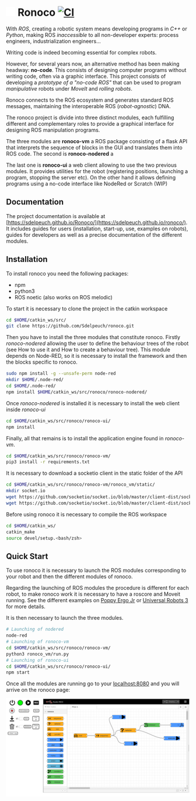 <img src="logo.svg" width="5%"/> Ronoco [![CI](https://github.com/Sdelpeuch/ronoco/actions/workflows/main.yml/badge.svg?branch=gh-pages)](https://github.com/Sdelpeuch/ronoco/actions/workflows/main.yml)
=========================================================================================================================================================================================================

With *ROS*, creating a robotic system means developing programs in *C++* or *Python*, making ROS *inaccessible* to all non-developer experts: process engineers, industrialization engineers...

Writing code is indeed becoming essential for complex robots.

However, for several years now, an alternative method has been making headway: **no-code**. This consists of designing computer programs without writing code, often via a graphic interface. This project consists of developing a *prototype of a "no-code ROS"* that can be used to program *manipulative* robots under *MoveIt* and *rolling robots*.

Ronoco connects to the ROS ecosystem and generates standard ROS messages, maintaining the interoperable ROS (*robot-agnostic*) DNA.

The ronoco project is divide into three distinct modules, each fulfilling different and complementary roles to provide a graphical interface for designing ROS manipulation programs.

The three modules are **ronoco-vm** a ROS package consisting of a flask API that interprets the sequence of blocks in the GUI and translates them into ROS code. The second is **ronoco-nodered** a

The last one is **ronoco-ui** a web client allowing to use the two previous modules. It provides utilities for the robot (registering positions, launching a program, stopping the server etc). On the other hand it allows defining programs using a no-code interface like NodeRed or Scratch (WIP)

## Documentation

The project documentation is available at  [https://sdelpeuch.github.io/Ronoco/](https://sdelpeuch.github.io/ronoco/). It includes guides for users (installation, start-up, use, examples on robots), guides for developers as well as a precise documentation of the different modules.

## Installation

To install ronoco you need the following packages:

- npm
- python3
- ROS noetic (also works on ROS melodic)

To start it is necessary to clone the project in the catkin workspace
```bash
cd $HOME/catkin_ws/src/
git clone https://github.com/Sdelpeuch/ronoco.git
```

Then you have to install the three modules that constitute ronoco. Firstly *ronoco-nodered* allowing the user to define the behaviour trees of the robot (see How to use it and How to create a behaviour tree). This module depends on Node-RED, so it is necessary to install the framework and then the blocks specific to ronoco.

```bash
sudo npm install -g --unsafe-perm node-red
mkdir $HOME/.node-red/
cd $HOME/.node-red/
npm install $HOME/catkin_ws/src/ronoco/ronoco-nodered/
```

Once *ronoco-nodered* is installed it is necessary to install the web client inside *ronoco-ui*

```bash
cd $HOME/catkin_ws/src/ronoco/ronoco-ui/
npm install
```

Finally, all that remains is to install the application engine found in *ronoco-vm*.

```bash
cd $HOME/catkin_ws/src/ronoco/ronoco-vm/
pip3 install -r requirements.txt
```

It is necessary to download a socketio client in the static folder of the API

```bash
cd $HOME/catkin_ws/src/ronoco/ronoco-vm/ronoco_vm/static/
mkdir socket.io
wget https://github.com/socketio/socket.io/blob/master/client-dist/socket.io.js
wget https://github.com/socketio/socket.io/blob/master/client-dist/socket.io.js.map
```

Before using ronoco it is necessary to compile the ROS workspace

```bash
cd $HOME/catkin_ws/
catkin_make
source devel/setup.<bash/zsh>
```

## Quick Start

To use ronoco it is necessary to launch the ROS modules corresponding to your robot and then the different modules of ronoco.

Regarding the launching of ROS modules the procedure is different for each robot, to make ronoco work it is necessary to have a roscore and Moveit running. See the different examples on [Poppy Ergo Jr](https://github.com/Sdelpeuch/ronoco/blob/master/ronoco-documentation/src/user-guides/poppy.md) or [Universal Robots 3](https://github.com/Sdelpeuch/ronoco/blob/master/ronoco-documentation/src/user-guides/ur3.md) for more details.

It is then necessary to launch the three modules.
```bash
# Launching of nodered
node-red
# Launching of ronoco-vm
cd $HOME/catkin_ws/src/ronoco/ronoco-vm/
python3 ronoco_vm/run.py
# Launching of ronoco-ui
cd $HOME/catkin_ws/src/ronoco/ronoco-ui/
npm start
```

Once all the modules are running go to your [localhost:8080](http://localhost:8080/) and you will arrive on the ronoco page:

![ronoco](ronoco-documentation/src/static/ronoco.png)